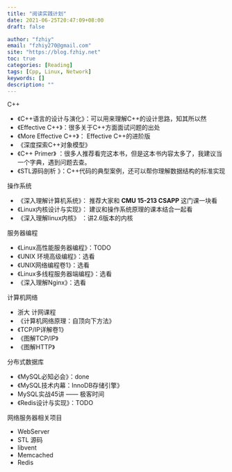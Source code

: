 ```yaml
---
title: "阅读实践计划"
date: 2021-06-25T20:47:09+08:00
draft: false

author: "fzhiy"
email: "fzhiy270@gmail.com"
site: "https://blog.fzhiy.net"
toc: true
categories: [Reading]
tags: [Cpp, Linux, Network]
keywords: []
description: ""
---
```



C++
- 《C++语言的设计与演化》：可以用来理解C++的设计思路，知其所以然
- 《Effective C++》：很多关于C++方面面试问题的出处
- 《More Effective C++》： Effective C++的进阶版
- 《深度探索C++对象模型》
- 《C++ Primer》 ：很多人推荐看完这本书，但是这本书内容太多了，我建议当一个字典，遇到问题去查。
- 《STL源码剖析 》：C++代码的典型案例，还可以帮你理解数据结构的标准实现

操作系统
- 《深入理解计算机系统》： 推荐大家和 **CMU 15-213 CSAPP** 这门课一块看
- 《Linux内核设计与实现》： 建议和操作系统原理的课本结合一起看
- 《深入理解linux内核》 ：讲2.6版本的内核

服务器编程
- 《Linux高性能服务器编程》：TODO
- 《UNIX 环境高级编程》：选看
- 《UNIX网络编程卷1》：选看
- 《Linux多线程服务器端编程》：选看
- 《深入理解Nginx》：选看

计算机网络
- 浙大 计网课程
- 《计算机网络原理：自顶向下方法》
- 《TCP/IP详解卷1》
- 《图解TCP/IP》
- 《图解HTTP》

分布式数据库
- 《MySQL必知必会》：done
- 《MySQL技术内幕：InnoDB存储引擎》
-  MySQL实战45讲 —— 极客时间
- 《Redis设计与实现》：TODO

网络服务器相关项目
- WebServer
- STL 源码
- libvent
- Memcached
- Redis

